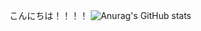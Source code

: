 こんにちは！！！！
![Anurag's GitHub stats](https://github-readme-stats.vercel.app/api?username=hikaru-0602&show_icons=true&theme=radical)

